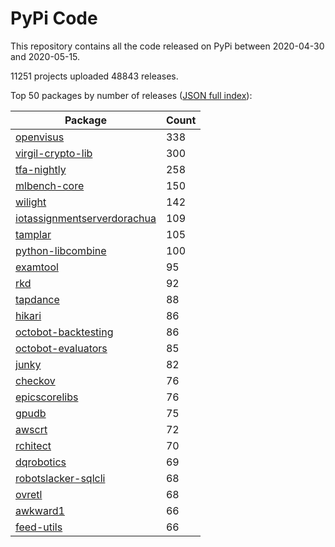 # PyPi Code

This repository contains all the code released on PyPi between 2020-04-30 and 2020-05-15.

11251 projects uploaded 48843 releases. 

Top 50 packages by number of releases ([JSON full index](./index.json)):

| Package   | Count |
|-----------|-------|
| [openvisus](https://github.com/pypi-data/pypi-code-54/tree/import/openvisus) | 338 |
| [virgil-crypto-lib](https://github.com/pypi-data/pypi-code-54/tree/import/virgil-crypto-lib) | 300 |
| [tfa-nightly](https://github.com/pypi-data/pypi-code-54/tree/import/tfa-nightly) | 258 |
| [mlbench-core](https://github.com/pypi-data/pypi-code-54/tree/import/mlbench-core) | 150 |
| [wilight](https://github.com/pypi-data/pypi-code-54/tree/import/wilight) | 142 |
| [iotassignmentserverdorachua](https://github.com/pypi-data/pypi-code-54/tree/import/iotassignmentserverdorachua) | 109 |
| [tamplar](https://github.com/pypi-data/pypi-code-54/tree/import/tamplar) | 105 |
| [python-libcombine](https://github.com/pypi-data/pypi-code-54/tree/import/python-libcombine) | 100 |
| [examtool](https://github.com/pypi-data/pypi-code-54/tree/import/examtool) | 95 |
| [rkd](https://github.com/pypi-data/pypi-code-54/tree/import/rkd) | 92 |
| [tapdance](https://github.com/pypi-data/pypi-code-54/tree/import/tapdance) | 88 |
| [hikari](https://github.com/pypi-data/pypi-code-54/tree/import/hikari) | 86 |
| [octobot-backtesting](https://github.com/pypi-data/pypi-code-54/tree/import/octobot-backtesting) | 86 |
| [octobot-evaluators](https://github.com/pypi-data/pypi-code-54/tree/import/octobot-evaluators) | 85 |
| [junky](https://github.com/pypi-data/pypi-code-54/tree/import/junky) | 82 |
| [checkov](https://github.com/pypi-data/pypi-code-54/tree/import/checkov) | 76 |
| [epicscorelibs](https://github.com/pypi-data/pypi-code-54/tree/import/epicscorelibs) | 76 |
| [gpudb](https://github.com/pypi-data/pypi-code-54/tree/import/gpudb) | 75 |
| [awscrt](https://github.com/pypi-data/pypi-code-54/tree/import/awscrt) | 72 |
| [rchitect](https://github.com/pypi-data/pypi-code-54/tree/import/rchitect) | 70 |
| [dqrobotics](https://github.com/pypi-data/pypi-code-54/tree/import/dqrobotics) | 69 |
| [robotslacker-sqlcli](https://github.com/pypi-data/pypi-code-54/tree/import/robotslacker-sqlcli) | 68 |
| [ovretl](https://github.com/pypi-data/pypi-code-54/tree/import/ovretl) | 68 |
| [awkward1](https://github.com/pypi-data/pypi-code-54/tree/import/awkward1) | 66 |
| [feed-utils](https://github.com/pypi-data/pypi-code-54/tree/import/feed-utils) | 66 |
